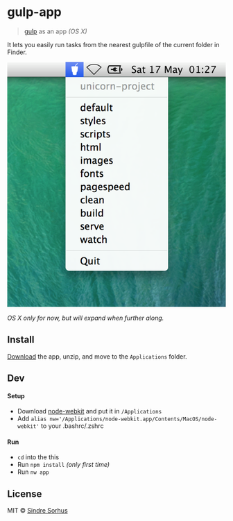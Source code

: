 # gulp-app

> [gulp](https://github.com/gulpjs/gulp) as an app *(OS X)*

It lets you easily run tasks from the nearest gulpfile of the current folder in Finder.

![](media/screenshot.png)

*OS X only for now, but will expand when further along.*


## Install

[Download](https://github.com/sindresorhus/gulp-app/releases) the app, unzip, and move to the `Applications` folder.


## Dev

#### Setup

- Download [node-webkit](https://github.com/rogerwang/node-webkit#downloads) and put it in `/Applications`
- Add `alias nw='/Applications/node-webkit.app/Contents/MacOS/node-webkit'` to your .bashrc/.zshrc

#### Run

- `cd` into the this
- Run `npm install` *(only first time)*
- Run `nw app`


## License

MIT © [Sindre Sorhus](http://sindresorhus.com)

